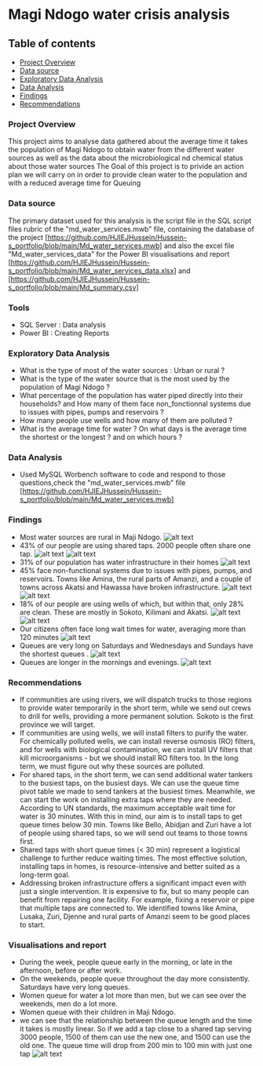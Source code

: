 # Magi Ndogo water crisis analysis

## Table of contents

- [Project Overview](#project-overview)
- [Data source](#data-source)
- [Exploratory Data Analysis](#exploratory-data-analysis)
- [Data Analysis](#data-analysis)
- [Findings](#findings)
- [Recommendations](#recommendations)

### Project Overview

This project aims to analyse data gathered about the average time it takes the population of Magi Ndogo to obtain water from the different 
water sources as well as the data about the microbiological nd chemical status about those water sources
The Goal of this project is to privide an action plan we will carry on in order to provide clean water to the population and with a reduced 
average time for Queuing 

### Data source 

The primary dataset used for this analysis is the script file in the SQL script files rubric of the "md_water_services.mwb" file, containing the database of the project [https://github.com/HJIEJHussein/Hussein-s_portfolio/blob/main/Md_water_services.mwb] and also the excel file "Md_water_services_data" for the Power BI visualisations and report [https://github.com/HJIEJHussein/Hussein-s_portfolio/blob/main/Md_water_services_data.xlsx] and [https://github.com/HJIEJHussein/Hussein-s_portfolio/blob/main/Md_summary.csv]

### Tools

- SQL Server : Data analysis
- Power BI : Creating Reports

### Exploratory Data Analysis

- What is the type of most of the water sources : Urban or rural ?
- What is the type of the water source that is the most used by the population of Magi Ndogo ?
- What percentage of the population has water piped directly into their households? and How many of them face non_fonctionnal systems due to issues with pipes, pumps and reservoirs ?
- How many people use wells and how many of them are polluted ?
- What is the average time for water ? On what days is the average time the shortest or the longest ? and on which hours ?

### Data Analysis

- Used MySQL Worbench software to code and respond to those questions,check the "md_water_services.mwb" file [https://github.com/HJIEJHussein/Hussein-s_portfolio/blob/main/Md_water_services.mwb]


### Findings

-  Most water sources are rural in Maji Ndogo.
   ![alt text](https://github.com/HJIEJHussein/Hussein-s_portfolio/blob/main/Number%20of%20sources%20per%20location_type.png)
-  43% of our people are using shared taps. 2000 people often share one tap.
   ![alt text](https://github.com/HJIEJHussein/Hussein-s_portfolio/blob/main/Pct%20number%20of%20people%20per%20type%20of%20water%20source.png)
   ![alt text](https://github.com/HJIEJHussein/Hussein-s_portfolio/blob/main/average%20number%20of%20people%20per%20type%20of%20water%20source.png)
-  31% of our population has water infrastructure in their homes
   ![alt text](https://github.com/HJIEJHussein/Hussein-s_portfolio/blob/main/Pct%20number%20of%20people%20per%20type%20of%20water%20source.png)
-  45% face non-functional systems due to issues with pipes, pumps, and reservoirs. Towns like Amina, the rural parts of Amanzi, and a couple
   of towns across Akatsi and Hawassa have broken infrastructure.
   ![alt text](https://github.com/HJIEJHussein/Hussein-s_portfolio/blob/main/percentage%20of%20people%20per%20source%20type%20and%20per%20province%20name.png)
   ![alt text](https://github.com/HJIEJHussein/Hussein-s_portfolio/blob/main/pct%20of%20tap%20in%20home%20broken%20by%20town%20name%20and%20province%20name.png)
-  18% of our people are using wells of which, but within that, only 28% are clean. These are mostly in Sokoto, Kilimani and Akatsi.
   ![alt text](https://github.com/HJIEJHussein/Hussein-s_portfolio/blob/main/pct%20of%20wells%20per%20results.png)
   ![alt text](https://github.com/HJIEJHussein/Hussein-s_portfolio/blob/main/pct%20of%20clean%20wells%20per%20province.png)
-  Our citizens often face long wait times for water, averaging more than 120 minutes
   ![alt text](https://github.com/HJIEJHussein/Hussein-s_portfolio/blob/main/average%20time%20of%20queue.png)
-  Queues are very long on Saturdays and Wednesdays and Sundays have the shortest queues .
   ![alt text](https://github.com/HJIEJHussein/Hussein-s_portfolio/blob/main/average%20queue%20time%20per%20day%20of%20the%20week.png)
-  Queues are longer in the mornings and evenings.
   ![alt text](https://github.com/HJIEJHussein/Hussein-s_portfolio/blob/main/average%20queue%20time%20per%20hours%20of%20the%20day.png)

### Recommendations 

- If communities are using rivers, we will dispatch trucks to those regions to provide water temporarily in the short term, while we send out
crews to drill for wells, providing a more permanent solution. Sokoto is the first province we will target.
- If communities are using wells, we will install filters to purify the water. For chemically polluted wells, we can install reverse osmosis (RO)
filters, and for wells with biological contamination, we can install UV filters that kill microorganisms - but we should install RO filters too. In
the long term, we must figure out why these sources are polluted.
-  For shared taps, in the short term, we can send additional water tankers to the busiest taps, on the busiest days. We can use the queue time
pivot table we made to send tankers at the busiest times. Meanwhile, we can start the work on installing extra taps where they are needed.
According to UN standards, the maximum acceptable wait time for water is 30 minutes. With this in mind, our aim is to install taps to get
queue times below 30 min. Towns like Bello, Abidjan and Zuri have a lot of people using shared taps, so we will send out teams to those
towns first.
-  Shared taps with short queue times (< 30 min) represent a logistical challenge to further reduce waiting times. The most effective solution,
installing taps in homes, is resource-intensive and better suited as a long-term goal.
-  Addressing broken infrastructure offers a significant impact even with just a single intervention. It is expensive to fix, but so many people can
benefit from repairing one facility. For example, fixing a reservoir or pipe that multiple taps are connected to. We identified towns like Amina,
Lusaka, Zuri, Djenne and rural parts of Amanzi seem to be good places to start.

### Visualisations and report 

- During the week, people queue early in the morning, or late in the afternoon, before or after work.
- On the weekends, people queue throughout the day more consistently. Saturdays have very long queues.
- Women queue for water a lot more than men, but we can see over the weekends, men do a lot more.
- Women queue with their children in Maji Ndogo.
- we can see that the relationship between the queue length and the time it takes is mostly linear. So if we add a tap close to a shared tap serving 3000 people, 1500 of them can use the new one, and 1500 can use 
  the old one. The queue time will drop from 200 min to 100 min with just one tap
  ![alt text](https://github.com/HJIEJHussein/Hussein-s_portfolio/blob/main/Average%20Queue%20time%20along%20the%20week.png)
